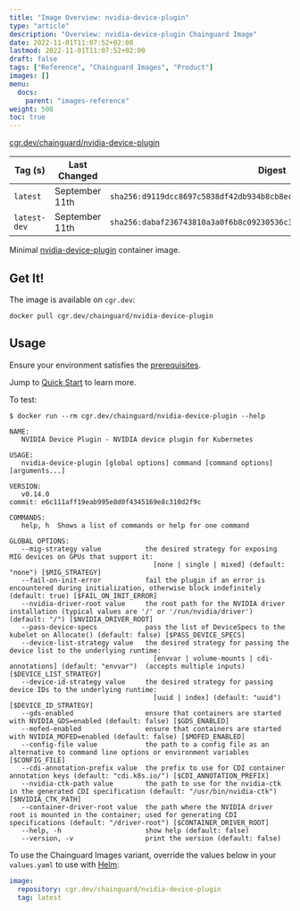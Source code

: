 ```yaml
---
title: "Image Overview: nvidia-device-plugin"
type: "article"
description: "Overview: nvidia-device-plugin Chainguard Image"
date: 2022-11-01T11:07:52+02:00
lastmod: 2022-11-01T11:07:52+02:00
draft: false
tags: ["Reference", "Chainguard Images", "Product"]
images: []
menu:
  docs:
    parent: "images-reference"
weight: 500
toc: true
---
```


[cgr.dev/chainguard/nvidia-device-plugin](https://github.com/chainguard-images/images/tree/main/images/nvidia-device-plugin)

| Tag (s)       | Last Changed   | Digest                                                                    |
|---------------|----------------|---------------------------------------------------------------------------|
|  `latest`     | September 11th | `sha256:d9119dcc8697c5838df42db934b8cb8ec84d639eff33957f317a0d0c183b384f` |
|  `latest-dev` | September 11th | `sha256:dabaf236743810a3a0f6b8c09230536c3fe7da97e5beaf16fe5b491d6fc33b28` |



Minimal [nvidia-device-plugin](https://github.com/NVIDIA/k8s-device-plugin) container image.

## Get It!

The image is available on `cgr.dev`:

```
docker pull cgr.dev/chainguard/nvidia-device-plugin
```

## Usage

Ensure your environment satisfies the [prerequisites](https://github.com/NVIDIA/k8s-device-plugin#prerequisites).

Jump to [Quick Start](https://github.com/NVIDIA/k8s-device-plugin#quick-start) to learn more.

To test:

```shell
$ docker run --rm cgr.dev/chainguard/nvidia-device-plugin --help

NAME:
   NVIDIA Device Plugin - NVIDIA device plugin for Kubernetes

USAGE:
   nvidia-device-plugin [global options] command [command options] [arguments...]

VERSION:
   v0.14.0
commit: e6c111aff19eab995e8d0f4345169e8c310d2f9c

COMMANDS:
   help, h  Shows a list of commands or help for one command

GLOBAL OPTIONS:
   --mig-strategy value           the desired strategy for exposing MIG devices on GPUs that support it:
                                    [none | single | mixed] (default: "none") [$MIG_STRATEGY]
   --fail-on-init-error           fail the plugin if an error is encountered during initialization, otherwise block indefinitely (default: true) [$FAIL_ON_INIT_ERROR]
   --nvidia-driver-root value     the root path for the NVIDIA driver installation (typical values are '/' or '/run/nvidia/driver') (default: "/") [$NVIDIA_DRIVER_ROOT]
   --pass-device-specs            pass the list of DeviceSpecs to the kubelet on Allocate() (default: false) [$PASS_DEVICE_SPECS]
   --device-list-strategy value   the desired strategy for passing the device list to the underlying runtime:
                                    [envvar | volume-mounts | cdi-annotations] (default: "envvar")  (accepts multiple inputs) [$DEVICE_LIST_STRATEGY]
   --device-id-strategy value     the desired strategy for passing device IDs to the underlying runtime:
                                    [uuid | index] (default: "uuid") [$DEVICE_ID_STRATEGY]
   --gds-enabled                  ensure that containers are started with NVIDIA_GDS=enabled (default: false) [$GDS_ENABLED]
   --mofed-enabled                ensure that containers are started with NVIDIA_MOFED=enabled (default: false) [$MOFED_ENABLED]
   --config-file value            the path to a config file as an alternative to command line options or environment variables [$CONFIG_FILE]
   --cdi-annotation-prefix value  the prefix to use for CDI container annotation keys (default: "cdi.k8s.io/") [$CDI_ANNOTATION_PREFIX]
   --nvidia-ctk-path value        the path to use for the nvidia-ctk in the generated CDI specification (default: "/usr/bin/nvidia-ctk") [$NVIDIA_CTK_PATH]
   --container-driver-root value  the path where the NVIDIA driver root is mounted in the container; used for generating CDI specifications (default: "/driver-root") [$CONTAINER_DRIVER_ROOT]
   --help, -h                     show help (default: false)
   --version, -v                  print the version (default: false)
```

To use the Chainguard Images variant, override the values below in your `values.yaml` to use with [Helm](https://github.com/NVIDIA/k8s-device-plugin#deployment-via-helm):

```yaml
image:
  repository: cgr.dev/chainguard/nvidia-device-plugin
  tag: latest
```

